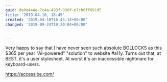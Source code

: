 ```yaml
---
guid: de0e444e-7c4a-493f-830f-e7cb6ff891d5
title: '2019.04.10, 18:45'
created: '2019-04-10T16:45:14+00:00'
changed: '2019-09-24T19:20:04+00:00'


---
```


Very happy to say that I have never seen such absolute BOLLOCKS as this $365 per year "AI-powered" "solution" to website #a11y. Turns out that, at BEST, it's a user stylesheet. At worst it's an inaccessible nightmare for keyboard-users. 

<https://accessibe.com/>
